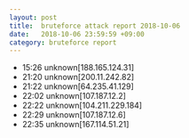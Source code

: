 ```yaml
---
layout: post
title:  bruteforce attack report 2018-10-06
date:   2018-10-06 23:59:59 +09:00
category: bruteforce report
---
```


* 15:26 unknown[188.165.124.31]
* 21:20 unknown[200.11.242.82]
* 21:22 unknown[64.235.41.129]
* 22:02 unknown[107.187.12.2]
* 22:22 unknown[104.211.229.184]
* 22:29 unknown[107.187.12.6]
* 22:35 unknown[167.114.51.21]
